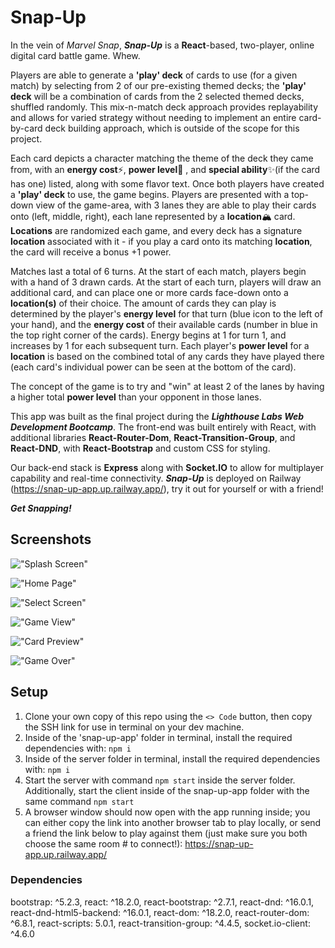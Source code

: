 # Snap-Up

In the vein of _Marvel Snap_, **_Snap-Up_** is a **React**-based, two-player, online digital card battle game. Whew.

Players are able to generate a **'play' deck** of cards to use (for a given match) by selecting from 2 of our pre-existing themed decks; the **'play' deck** will be a combination of cards from the 2 selected themed decks, shuffled randomly. This mix-n-match deck approach provides replayability and allows for varied strategy without needing to implement an entire card-by-card deck building approach, which is outside of the scope for this project.

Each card depicts a character matching the theme of the deck they came from, with an **energy cost**⚡, **power level**💪 , and **special ability**✨(if the card has one) listed, along with some flavor text. Once both players have created a **'play' deck** to use, the game begins. Players are presented with a top-down view of the game-area, with 3 lanes they are able to play their cards onto (left, middle, right), each lane represented by a **location**🏔️ card. **Locations** are randomized each game, and every deck has a signature **location** associated with it - if you play a card onto its matching **location**, the card will receive a bonus +1 power.

Matches last a total of 6 turns. At the start of each match, players begin with a hand of 3 drawn cards. At the start of each turn, players will draw an additional card, and can place one or more cards face-down onto a **location(s)** of their choice. The amount of cards they can play is determined by the player's **energy level** for that turn (blue icon to the left of your hand), and the **energy cost** of their available cards (number in blue in the top right corner of the cards). Energy begins at 1 for turn 1, and increases by 1 for each subsequent turn. Each player's **power level** for a **location** is based on the combined total of any cards they have played there (each card's individual power can be seen at the bottom of the card).

The concept of the game is to try and "win" at least 2 of the lanes by having a higher total **power level** than your opponent in those lanes.

This app was built as the final project during the **_Lighthouse Labs Web Development Bootcamp_**. The front-end was built entirely with React, with additional libraries **React-Router-Dom**, **React-Transition-Group**, and **React-DND**, with **React-Bootstrap** and custom CSS for styling.

Our back-end stack is **Express** along with **Socket.IO** to allow for multiplayer capability and real-time connectivity. **_Snap-Up_** is deployed on Railway (https://snap-up-app.up.railway.app/), try it out for yourself or with a friend!

**_Get Snapping!_**

## Screenshots

!["Splash Screen"](https://github.com/JesseGiles/snap-up/blob/master/docs/splash-page.PNG?raw=true)

!["Home Page"](https://github.com/JesseGiles/snap-up/blob/master/docs/home-screen.PNG?raw=true)

!["Select Screen"](https://github.com/JesseGiles/snap-up/blob/master/docs/selection-screen.PNG?raw=true)

!["Game View"](https://github.com/JesseGiles/snap-up/blob/master/docs/game-view.PNG?raw=true)

!["Card Preview"](https://github.com/JesseGiles/snap-up/blob/master/docs/card-preview.png?raw=true)

!["Game Over"](https://github.com/JesseGiles/snap-up/blob/master/docs/game-over.PNG?raw=true)

## Setup

1. Clone your own copy of this repo using the `<> Code` button, then copy the SSH link for use in terminal on your dev machine.
2. Inside of the 'snap-up-app' folder in terminal, install the required dependencies with: `npm i`
3. Inside of the server folder in terminal, install the required dependencies with: `npm i`
4. Start the server with command `npm start` inside the server folder. Additionally, start the client inside of the snap-up-app folder with the same command `npm start`
5. A browser window should now open with the app running inside; you can either copy the link into another browser tab to play locally, or send a friend the link below to play against them (just make sure you both choose the same room # to connect!):
   https://snap-up-app.up.railway.app/

### Dependencies

bootstrap: ^5.2.3,
react: ^18.2.0,
react-bootstrap: ^2.7.1,
react-dnd: ^16.0.1,
react-dnd-html5-backend: ^16.0.1,
react-dom: ^18.2.0,
react-router-dom: ^6.8.1,
react-scripts: 5.0.1,
react-transition-group: ^4.4.5,
socket.io-client: ^4.6.0
